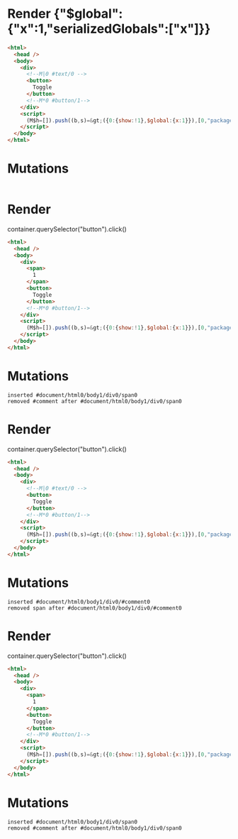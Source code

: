 # Render {"$global":{"x":1,"serializedGlobals":["x"]}}
```html
<html>
  <head />
  <body>
    <div>
      <!--M|0 #text/0 -->
      <button>
        Toggle
      </button>
      <!--M*0 #button/1-->
    </div>
    <script>
      (M$h=[]).push((b,s)=&gt;({0:{show:!1},$global:{x:1}}),[0,"packages/translator-tags/src/__tests__/fixtures/dollar-global-client/template.marko_0_show",])
    </script>
  </body>
</html>
```

# Mutations
```

```


# Render 
container.querySelector("button").click()

```html
<html>
  <head />
  <body>
    <div>
      <span>
        1
      </span>
      <button>
        Toggle
      </button>
      <!--M*0 #button/1-->
    </div>
    <script>
      (M$h=[]).push((b,s)=&gt;({0:{show:!1},$global:{x:1}}),[0,"packages/translator-tags/src/__tests__/fixtures/dollar-global-client/template.marko_0_show",])
    </script>
  </body>
</html>
```

# Mutations
```
inserted #document/html0/body1/div0/span0
removed #comment after #document/html0/body1/div0/span0
```


# Render 
container.querySelector("button").click()

```html
<html>
  <head />
  <body>
    <div>
      <!--M|0 #text/0 -->
      <button>
        Toggle
      </button>
      <!--M*0 #button/1-->
    </div>
    <script>
      (M$h=[]).push((b,s)=&gt;({0:{show:!1},$global:{x:1}}),[0,"packages/translator-tags/src/__tests__/fixtures/dollar-global-client/template.marko_0_show",])
    </script>
  </body>
</html>
```

# Mutations
```
inserted #document/html0/body1/div0/#comment0
removed span after #document/html0/body1/div0/#comment0
```


# Render 
container.querySelector("button").click()

```html
<html>
  <head />
  <body>
    <div>
      <span>
        1
      </span>
      <button>
        Toggle
      </button>
      <!--M*0 #button/1-->
    </div>
    <script>
      (M$h=[]).push((b,s)=&gt;({0:{show:!1},$global:{x:1}}),[0,"packages/translator-tags/src/__tests__/fixtures/dollar-global-client/template.marko_0_show",])
    </script>
  </body>
</html>
```

# Mutations
```
inserted #document/html0/body1/div0/span0
removed #comment after #document/html0/body1/div0/span0
```